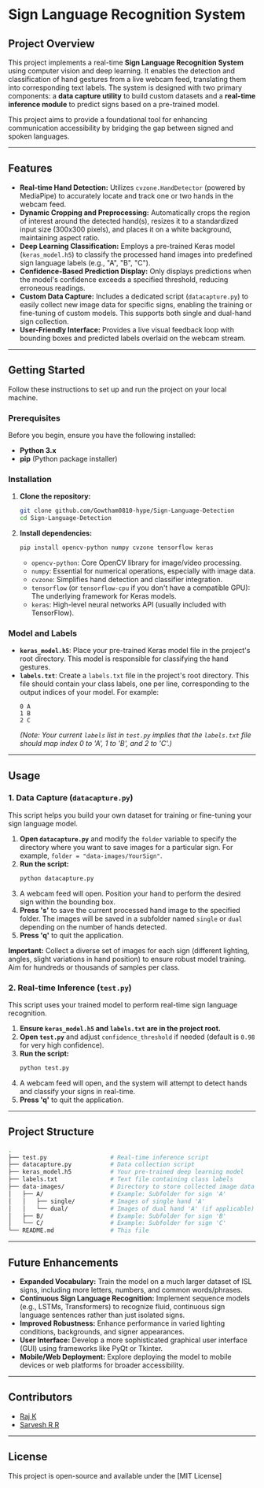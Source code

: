 # Sign Language Recognition System

## Project Overview

This project implements a real-time **Sign Language Recognition System** using computer vision and deep learning. It enables the detection and classification of hand gestures from a live webcam feed, translating them into corresponding text labels. The system is designed with two primary components: a **data capture utility** to build custom datasets and a **real-time inference module** to predict signs based on a pre-trained model.

This project aims to provide a foundational tool for enhancing communication accessibility by bridging the gap between signed and spoken languages.

---

## Features

* **Real-time Hand Detection:** Utilizes `cvzone.HandDetector` (powered by MediaPipe) to accurately locate and track one or two hands in the webcam feed.
* **Dynamic Cropping and Preprocessing:** Automatically crops the region of interest around the detected hand(s), resizes it to a standardized input size (300x300 pixels), and places it on a white background, maintaining aspect ratio.
* **Deep Learning Classification:** Employs a pre-trained Keras model (`keras_model.h5`) to classify the processed hand images into predefined sign language labels (e.g., "A", "B", "C").
* **Confidence-Based Prediction Display:** Only displays predictions when the model's confidence exceeds a specified threshold, reducing erroneous readings.
* **Custom Data Capture:** Includes a dedicated script (`datacapture.py`) to easily collect new image data for specific signs, enabling the training or fine-tuning of custom models. This supports both single and dual-hand sign collection.
* **User-Friendly Interface:** Provides a live visual feedback loop with bounding boxes and predicted labels overlaid on the webcam stream.

---

## Getting Started

Follow these instructions to set up and run the project on your local machine.

### Prerequisites

Before you begin, ensure you have the following installed:

* **Python 3.x**
* **pip** (Python package installer)

### Installation

1.  **Clone the repository:**
    ```bash
    git clone github.com/Gowtham0810-hype/Sign-Language-Detection
    cd Sign-Language-Detection
    ```
2.  **Install dependencies:**
    ```bash
    pip install opencv-python numpy cvzone tensorflow keras
    ```
    * `opencv-python`: Core OpenCV library for image/video processing.
    * `numpy`: Essential for numerical operations, especially with image data.
    * `cvzone`: Simplifies hand detection and classifier integration.
    * `tensorflow` (or `tensorflow-cpu` if you don't have a compatible GPU): The underlying framework for Keras models.
    * `keras`: High-level neural networks API (usually included with TensorFlow).

### Model and Labels

* **`keras_model.h5`**: Place your pre-trained Keras model file in the project's root directory. This model is responsible for classifying the hand gestures.
* **`labels.txt`**: Create a `labels.txt` file in the project's root directory. This file should contain your class labels, one per line, corresponding to the output indices of your model. For example:
    ```
    0 A
    1 B
    2 C
    ```
    *(Note: Your current `labels` list in `test.py` implies that the `labels.txt` file should map index 0 to 'A', 1 to 'B', and 2 to 'C'.)*

---

## Usage

### 1. Data Capture (`datacapture.py`)

This script helps you build your own dataset for training or fine-tuning your sign language model.

1.  **Open `datacapture.py`** and modify the `folder` variable to specify the directory where you want to save images for a particular sign. For example, `folder = "data-images/YourSign"`.
2.  **Run the script:**
    ```bash
    python datacapture.py
    ```
3.  A webcam feed will open. Position your hand to perform the desired sign within the bounding box.
4.  **Press 's'** to save the current processed hand image to the specified folder. The images will be saved in a subfolder named `single` or `dual` depending on the number of hands detected.
5.  **Press 'q'** to quit the application.

**Important:** Collect a diverse set of images for each sign (different lighting, angles, slight variations in hand position) to ensure robust model training. Aim for hundreds or thousands of samples per class.

### 2. Real-time Inference (`test.py`)

This script uses your trained model to perform real-time sign language recognition.

1.  **Ensure `keras_model.h5` and `labels.txt` are in the project root.**
2.  **Open `test.py`** and adjust `confidence_threshold` if needed (default is `0.98` for very high confidence).
3.  **Run the script:**
    ```bash
    python test.py
    ```
4.  A webcam feed will open, and the system will attempt to detect hands and classify your signs in real-time.
5.  **Press 'q'** to quit the application.

---

## Project Structure
```bash
.
├── test.py                  # Real-time inference script
├── datacapture.py           # Data collection script
├── keras_model.h5           # Your pre-trained deep learning model
├── labels.txt               # Text file containing class labels
├── data-images/             # Directory to store collected image data
│   ├── A/                   # Example: Subfolder for sign 'A'
│   │   ├── single/          # Images of single hand 'A'
│   │   └── dual/            # Images of dual hand 'A' (if applicable)
│   ├── B/                   # Example: Subfolder for sign 'B'
│   └── C/                   # Example: Subfolder for sign 'C'
└── README.md                # This file
```

---

## Future Enhancements

* **Expanded Vocabulary:** Train the model on a much larger dataset of ISL signs, including more letters, numbers, and common words/phrases.
* **Continuous Sign Language Recognition:** Implement sequence models (e.g., LSTMs, Transformers) to recognize fluid, continuous sign language sentences rather than just isolated signs.
* **Improved Robustness:** Enhance performance in varied lighting conditions, backgrounds, and signer appearances.
* **User Interface:** Develop a more sophisticated graphical user interface (GUI) using frameworks like PyQt or Tkinter.
* **Mobile/Web Deployment:** Explore deploying the model to mobile devices or web platforms for broader accessibility.

---

## Contributors

* [Raj K](https://github.com/raj-2005)
* [Sarvesh R R](https://github.com/Sarvesh200416)



---

## License

This project is open-source and available under the [MIT License]
